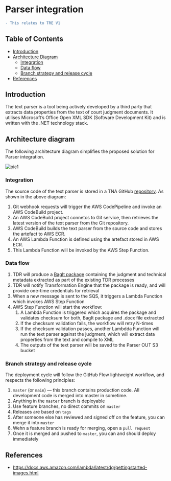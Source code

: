 # Parser integration

```diff
- This relates to TRE V1
```

## Table of Contents
- [Introduction](#introduction)
- [Architecture Diagram](#architecture-diagram)
    - [Integration](#integration)
    - [Data flow](#data-flow)
    - [Branch strategy and release cycle](#branch-strategy-and-release-cycle)
- [References](#references)

## Introduction

The text parser is a tool being actively developed by a third party that extracts data properties from the text of court judgment documents. It utilises Microsoft’s Office Open XML SDK (Software Development Kit) and is written with the .NET technology stack.

## Architecture diagram

The following architecture diagram simplifies the proposed solution for Parser integration.

![pic1](./diagrams/tna-parser-integration.png)

### Integration

The source code of the text parser is stored in a TNA GitHub [repository](https://github.com/nationalarchives/tna-judgments-parser). As shown in the above diagram:

1. Git webhook requests will trigger the AWS CodePipeline and invoke an AWS CodeBuild project.
2. An AWS CodeBuild project connetcs to Git service, then retrieves the latest version of the text parser from the Git repository.
3. AWS CodeBuild builds the text parser from the source code and stores the artefact to AWS ECR.
4. An AWS Lambda Function is defined using the artefact stored in AWS ECR.
5. This Lambda Function will be invoked by the AWS Step Function.

### Data flow

1. TDR will produce a [BagIt package](https://datatracker.ietf.org/doc/html/rfc8493) containing the judgment and technical metadata extracted as part of the existing TDR processes
2. TDR will notify Transformation Engine that the package is ready, and will provide one-time credentials for retrieval
3. When a new message is sent to the SQS, it triggers a Lambda Function which invokes AWS Step Function
4. AWS Step Function will start the workflow:
    1. A Lambda Function is triggered which acquires the package and validates checksum for both, BagIt package and .docx file extracted
    2. If the checksum validation fails, the workflow will retry N-times
    4. If the checksum validation passes, another Lambdda Function will run the text parser against the judgment, which will extract data properties from the text and compile to XML
    5. The outputs of the text parser will be saved to the Parser OUT S3 bucket

### Branch strategy and release cycle

The deployment cycle will follow the GitHub Flow lightweight workflow, and respects the following principles:

1. `master` (or `main`) — this branch contains production code. All development code is merged into master in sometime.
2. Anything in the `master` branch is deployable
3. Use feature branches, no direct commits on `master`
4. Releases are based on `tags`
5. After someone else has reviewed and signed off on the feature, you can merge it into `master`
6. Wehn a feature branch is ready for merging, open a `pull request`
7. Once it is merged and pushed to `master`, you can and should deploy immediately

## References

- https://docs.aws.amazon.com/lambda/latest/dg/gettingstarted-images.html
